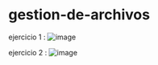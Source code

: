 
# gestion-de-archivos

ejercicio 1 : 
![image](https://github.com/user-attachments/assets/c2a9d2cb-6042-4a21-9286-11e5176fbf0a)

ejercicio 2 : 
![image](https://github.com/user-attachments/assets/2f3cd1fa-16bc-41d1-8968-2030780ce7c8)
